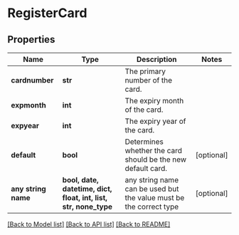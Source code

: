 # RegisterCard


## Properties
Name | Type | Description | Notes
------------ | ------------- | ------------- | -------------
**cardnumber** | **str** | The primary number of the card. | 
**expmonth** | **int** | The expiry month of the card. | 
**expyear** | **int** | The expiry year of the card. | 
**default** | **bool** | Determines whether the card should be the new default card. | [optional] 
**any string name** | **bool, date, datetime, dict, float, int, list, str, none_type** | any string name can be used but the value must be the correct type | [optional]

[[Back to Model list]](../README.md#documentation-for-models) [[Back to API list]](../README.md#documentation-for-api-endpoints) [[Back to README]](../README.md)


